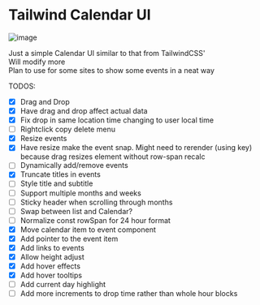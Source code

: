 # Tailwind Calendar UI
![image](https://github.com/chukwumaokere/tailwind-calendar-ui/assets/16673873/6a8af8d3-e65b-4dc4-ad83-094e39990be7)

Just a simple Calendar UI similar to that from TailwindCSS'  
Will modify more  
Plan to use for some sites to show some events in a neat way  

TODOS:
- [x] Drag and Drop
- [x] Have drag and drop affect actual data
- [x] Fix drop in same location time changing to user local time
- [ ] Rightclick copy delete menu
- [x] Resize events 
- [x] Have resize make the event snap. Might need to rerender (using key) because drag resizes element without row-span recalc
- [ ] Dynamically add/remove events
- [x] Truncate titles in events
- [ ] Style title and subtitle
- [ ] Support multiple months and weeks
- [ ] Sticky header when scrolling through months
- [ ] Swap between list and Calendar?
- [ ] Normalize const rowSpan for 24 hour format 
- [x] Move calendar item to event component
- [x] Add pointer to the event item
- [x] Add links to events
- [x] Allow height adjust
- [x] Add hover effects
- [x] Add hover tooltips
- [ ] Add current day highlight
- [ ] Add more increments to drop time rather than whole hour blocks
